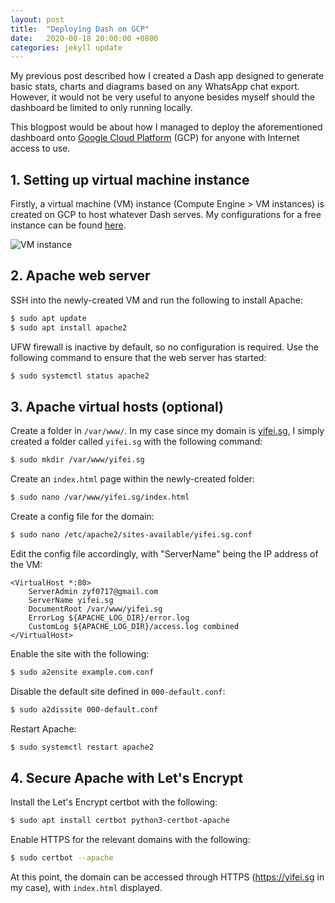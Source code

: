 ```yaml
---
layout: post
title:  "Deploying Dash on GCP"
date:   2020-08-18 20:00:00 +0800
categories: jekyll update
---
```


My previous post described how I created a Dash app designed to generate basic stats, charts and diagrams based on any WhatsApp chat export. However, it would not be very useful to anyone besides myself should the dashboard be limited to only running locally.

This blogpost would be about how I managed to deploy the aforementioned dashboard onto [Google Cloud Platform](https://cloud.google.com/) (GCP) for anyone with Internet access to use.

## 1. Setting up virtual machine instance

Firstly, a virtual machine (VM) instance (Compute Engine > VM instances) is created on GCP to host whatever Dash serves. My configurations for a free instance can be found [here]().

![VM instance](https://zyf0717.github.io/assets/images/vm-instance.png)

## 2. Apache web server

SSH into the newly-created VM and run the following to install Apache:

```bash
$ sudo apt update
$ sudo apt install apache2
```

UFW firewall is inactive by default, so no configuration is required. Use the following command to ensure that the web server has started:

```bash
$ sudo systemctl status apache2
```

## 3. Apache virtual hosts (optional)

Create a folder in `/var/www/`. In my case since my domain is [yifei.sg](https://yifei.sg), I simply created a folder called `yifei.sg` with the following command:

```bash
$ sudo mkdir /var/www/yifei.sg
```

Create an `index.html` page within the newly-created folder: 

```bash
$ sudo nano /var/www/yifei.sg/index.html
```

Create a config file for the domain:

```bash
$ sudo nano /etc/apache2/sites-available/yifei.sg.conf
```

Edit the config file accordingly, with "ServerName" being the IP address of the VM:

```
<VirtualHost *:80>
    ServerAdmin zyf0717@gmail.com
    ServerName yifei.sg
    DocumentRoot /var/www/yifei.sg
    ErrorLog ${APACHE_LOG_DIR}/error.log
    CustomLog ${APACHE_LOG_DIR}/access.log combined
</VirtualHost>
```

Enable the site with the following:

```bash
$ sudo a2ensite example.com.conf
```

Disable the default site defined in `000-default.conf`:

```bash
$ sudo a2dissite 000-default.conf
```

Restart Apache:

```bash
$ sudo systemctl restart apache2
```

## 4. Secure Apache with Let's Encrypt

Install the Let's Encrypt certbot with the following:

```bash
$ sudo apt install certbot python3-certbot-apache
```

Enable HTTPS for the relevant domains with the following:

```bash
$ sudo certbot --apache
```

At this point, the domain can be accessed through HTTPS (https://yifei.sg in my case), with `index.html` displayed.

